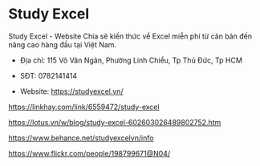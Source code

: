# Study Excel

Study Excel - Website Chia sẽ kiến thức vể Excel miễn phí từ căn bản đến nâng cao hàng đầu tại Việt Nam.

- Địa chỉ: 115 Võ Văn Ngân, Phường Linh Chiểu, Tp Thủ Đức, Tp HCM

- SĐT: 0782141414

- Website: https://studyexcel.vn/

https://linkhay.com/link/6559472/study-excel

https://lotus.vn/w/blog/study-excel-602603026489802752.htm

https://www.behance.net/studyexcelvn/info

https://www.flickr.com/people/198799671@N04/
